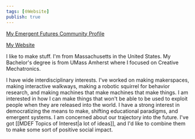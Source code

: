 ```yaml
---
tags: [🌐Website]
publish: true
---
```


[My Emergent Futures Community Profile](https://community.emergentfutures.io/members/7401324)

[My Website](https://www.jeremyparadie.com/)

I like to make stuff. I'm from Massachusetts in the United States. My Bachelor's degree is from UMass Amherst where I focused on Creative Mechatronics.

I have wide interdisciplinary interests. I've worked on making makerspaces, making interactive walkways, making a robotic squirrel for behavior research, and making machines that make machines that make things. I am interested in how I can make things that won't be able to be used to exploit people when they are released into the world. I have a strong interest in democratizing the means to make, shifting educational paradigms, and emergent systems. I am concerned about our trajectory into the future. I've got [[MDEF Topics of Interest|a lot of ideas]], and I'd like to combine them to make some sort of positive social impact.


